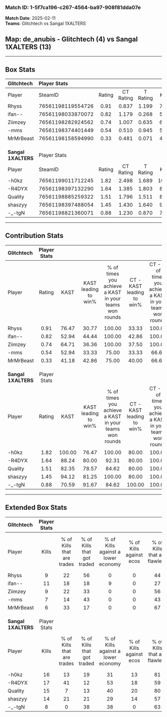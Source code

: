 ### Match ID: 1-5f7ca196-c267-4564-ba97-908f81dda07e  
**Match Date**: 2025-02-11  
**Teams**: Glitchtech vs Sangal 1XALTERS  

## **Map**: de_anubis - Glitchtech (4) vs Sangal 1XALTERS (13)  
---  

## Box Stats  

| **Glitchtech**      | Player Stats      |        |           |          |        |       |       |         |        |      |     |
| :- | :- | :-: | :-: | :-: | :-: | :-: | :-: | :-: | :-: | :-: | :-: |
| Player              | SteamID           | Rating | CT Rating | T Rating |  KAST  |  ADR  | Kills | Assists | Deaths | K/D  | HS% |
| Rhyss               | 76561198119554726 |  0.91  |   0.837   |  1.199   | 76.47  | 78.2  |   9   |    4    |   14   | 0.64 | 55  |
| ifan--              | 76561198033870072 |  0.82  |   1.179   |  0.268   | 52.94  | 62.5  |  11   |    3    |   13   | 0.85 | 27  |
| Ziimzey             | 76561198282924562 |  0.74  |   1.007   |  0.635   | 64.71  | 58.8  |   9   |    0    |   14   | 0.64 | 66  |
| -mms                | 76561198374401449 |  0.54  |   0.510   |  0.945   | 52.94  | 52.3  |   7   |    2    |   14   | 0.50 | 28  |
| MrMrBeast           | 76561198158594990 |  0.33  |   0.481   |  0.071   | 41.18  | 41.2  |   6   |    0    |   15   | 0.40 | 66  |
|                     |                   |        |           |          |        |       |       |         |        |      |     |
|                     |                   |        |           |          |        |       |       |         |        |      |     |
|                     |                   |        |           |          |        |       |       |         |        |      |     |
| **Sangal 1XALTERS** | Player Stats      |        |           |          |        |       |       |         |        |      |     |
| Player              | SteamID           | Rating | CT Rating | T Rating |  KAST  |  ADR  | Kills | Assists | Deaths | K/D  | HS% |
| -h0kz               | 76561199011712245 |  1.82  |   2.498   |  1.689   | 100.00 | 117.9 |  16   |    9    |   7    | 2.29 | 62  |
| -R4DYX              | 76561198397132290 |  1.64  |   1.385   |  1.803   | 88.24  | 92.1  |  17   |   10    |   9    | 1.89 | 52  |
| Quality             | 76561198885259322 |  1.51  |   1.796   |  1.511   | 82.35  | 97.4  |  15   |    4    |   8    | 1.88 | 53  |
| shaszyy             | 76561198397488054 |  1.45  |   1.430   |  1.640   | 94.12  | 76.7  |  14   |    5    |   9    | 1.56 | 78  |
| -_-tgN              | 76561198821360071 |  0.88  |   1.230   |  0.870   | 70.59  | 50.3  |   8   |    3    |   9    | 0.89 | 50  |
---  

## Contribution Stats  

| **Glitchtech**      | Player Stats |        |                      |                                                        |                           |                                                             |                          |                                                            |
| :- | :-: | :-: | :-: | :-: | :-: | :-: | :-: | :-: |
| Player              |    Rating    |  KAST  | KAST leading to win% | % of times you achieve a KAST in your teams won rounds | CT - KAST leading to win% | CT - % of times you achieve a KAST in your teams won rounds | T - KAST leading to win% | T - % of times you achieve a KAST in your teams won rounds |
| Rhyss               |     0.91     | 76.47  |        30.77         |                         100.00                         |           33.33           |                           100.00                            |          25.00           |                           100.00                           |
| ifan--              |     0.82     | 52.94  |        44.44         |                         100.00                         |           42.86           |                           100.00                            |          50.00           |                           100.00                           |
| Ziimzey             |     0.74     | 64.71  |        36.36         |                         100.00                         |           37.50           |                           100.00                            |          33.33           |                           100.00                           |
| -mms                |     0.54     | 52.94  |        33.33         |                         75.00                          |           33.33           |                            66.67                            |          33.33           |                           100.00                           |
| MrMrBeast           |     0.33     | 41.18  |        42.86         |                         75.00                          |           40.00           |                            66.67                            |          50.00           |                           100.00                           |
|                     |              |        |                      |                                                        |                           |                                                             |                          |                                                            |
|                     |              |        |                      |                                                        |                           |                                                             |                          |                                                            |
|                     |              |        |                      |                                                        |                           |                                                             |                          |                                                            |
| **Sangal 1XALTERS** | Player Stats |        |                      |                                                        |                           |                                                             |                          |                                                            |
| Player              |    Rating    |  KAST  | KAST leading to win% | % of times you achieve a KAST in your teams won rounds | CT - KAST leading to win% | CT - % of times you achieve a KAST in your teams won rounds | T - KAST leading to win% | T - % of times you achieve a KAST in your teams won rounds |
| -h0kz               |     1.82     | 100.00 |        76.47         |                         100.00                         |           80.00           |                           100.00                            |          75.00           |                           100.00                           |
| -R4DYX              |     1.64     | 88.24  |        80.00         |                         92.31                          |           80.00           |                           100.00                            |          80.00           |                           88.89                            |
| Quality             |     1.51     | 82.35  |        78.57         |                         84.62                          |           80.00           |                           100.00                            |          77.78           |                           77.78                            |
| shaszyy             |     1.45     | 94.12  |        81.25         |                         100.00                         |           80.00           |                           100.00                            |          81.82           |                           100.00                           |
| -_-tgN              |     0.88     | 70.59  |        91.67         |                         84.62                          |          100.00           |                           100.00                            |          87.50           |                           77.78                            |
---  

## Extended Box Stats  

| **Glitchtech**      | Player Stats |                            |                            |                                    |                         |                              |                                 |        |                             |                                     |                          |                               |                            |
| :- | :-: | :-: | :-: | :-: | :-: | :-: | :-: | :-: | :-: | :-: | :-: | :-: | :-: |
| Player              |    Kills     | % of Kills that are trades | % of Kills that got traded | % of Kills against a lower economy | % of Kills against ecos | % of Kills that are flawless | % of Kills that are close duels | Deaths | % of Deaths that get traded | % of Deaths against a lower economy | % of Deaths against ecos | % of Deaths that are flawless | % of Deaths that are close |
| Rhyss               |      9       |             22             |             56             |                 0                  |            0            |              44              |                0                |   14   |              7              |                  7                  |            0             |              57               |             7              |
| ifan--              |      11      |             18             |             18             |                 9                  |            0            |              27              |                0                |   13   |             23              |                  0                  |            0             |              62               |             0              |
| Ziimzey             |      9       |             22             |             33             |                 0                  |            0            |              56              |                0                |   14   |             36              |                  0                  |            0             |              64               |             0              |
| -mms                |      7       |             14             |             43             |                 0                  |            0            |              43              |               14                |   14   |             21              |                  0                  |            0             |              79               |             0              |
| MrMrBeast           |      6       |             33             |             17             |                 0                  |            0            |              67              |               17                |   15   |              7              |                  7                  |            0             |              80               |             0              |
|                     |              |                            |                            |                                    |                         |                              |                                 |        |                             |                                     |                          |                               |                            |
|                     |              |                            |                            |                                    |                         |                              |                                 |        |                             |                                     |                          |                               |                            |
|                     |              |                            |                            |                                    |                         |                              |                                 |        |                             |                                     |                          |                               |                            |
| **Sangal 1XALTERS** | Player Stats |                            |                            |                                    |                         |                              |                                 |        |                             |                                     |                          |                               |                            |
| Player              |    Kills     | % of Kills that are trades | % of Kills that got traded | % of Kills against a lower economy | % of Kills against ecos | % of Kills that are flawless | % of Kills that are close duels | Deaths | % of Deaths that get traded | % of Deaths against a lower economy | % of Deaths against ecos | % of Deaths that are flawless | % of Deaths that are close |
| -h0kz               |      16      |             13             |             19             |                 31                 |           13            |              81              |                0                |   7    |             57              |                 29                  |            0             |              43               |             14             |
| -R4DYX              |      17      |             41             |             12             |                 53                 |           18            |              59              |                6                |   9    |             11              |                 11                  |            0             |              44               |             0              |
| Quality             |      15      |             7              |             13             |                 40                 |           20            |              80              |                0                |   8    |             25              |                 25                  |            13            |              38               |             13             |
| shaszyy             |      14      |             21             |             21             |                 29                 |           14            |              57              |                0                |   9    |             44              |                 44                  |            22            |              56               |             0              |
| -_-tgN              |      8       |             0              |             38             |                 38                 |            0            |              63              |                0                |   9    |             33              |                 33                  |            11            |              56               |             0              |
